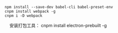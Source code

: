     npm install --save-dev babel-cli babel-preset-env
    cnpm install webpack -g
    cnpm i -D webpack
    
    安装打包工具：
    cnpm install electron-prebuilt -g

